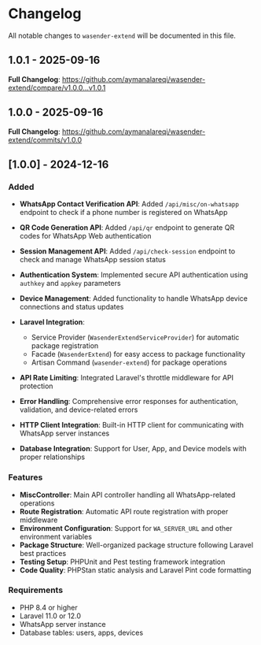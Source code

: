# Changelog

All notable changes to `wasender-extend` will be documented in this file.

## 1.0.1 - 2025-09-16

**Full Changelog**: https://github.com/aymanalareqi/wasender-extend/compare/v1.0.0...v1.0.1

## 1.0.0 - 2025-09-16

**Full Changelog**: https://github.com/aymanalareqi/wasender-extend/commits/v1.0.0

## [1.0.0] - 2024-12-16

### Added

- **WhatsApp Contact Verification API**: Added `/api/misc/on-whatsapp` endpoint to check if a phone number is registered on WhatsApp
  
- **QR Code Generation API**: Added `/api/qr` endpoint to generate QR codes for WhatsApp Web authentication
  
- **Session Management API**: Added `/api/check-session` endpoint to check and manage WhatsApp session status
  
- **Authentication System**: Implemented secure API authentication using `authkey` and `appkey` parameters
  
- **Device Management**: Added functionality to handle WhatsApp device connections and status updates
  
- **Laravel Integration**:
  
  - Service Provider (`WasenderExtendServiceProvider`) for automatic package registration
  - Facade (`WasenderExtend`) for easy access to package functionality
  - Artisan Command (`wasender-extend`) for package operations
  
- **API Rate Limiting**: Integrated Laravel's throttle middleware for API protection
  
- **Error Handling**: Comprehensive error responses for authentication, validation, and device-related errors
  
- **HTTP Client Integration**: Built-in HTTP client for communicating with WhatsApp server instances
  
- **Database Integration**: Support for User, App, and Device models with proper relationships
  

### Features

- **MiscController**: Main API controller handling all WhatsApp-related operations
- **Route Registration**: Automatic API route registration with proper middleware
- **Environment Configuration**: Support for `WA_SERVER_URL` and other environment variables
- **Package Structure**: Well-organized package structure following Laravel best practices
- **Testing Setup**: PHPUnit and Pest testing framework integration
- **Code Quality**: PHPStan static analysis and Laravel Pint code formatting

### Requirements

- PHP 8.4 or higher
- Laravel 11.0 or 12.0
- WhatsApp server instance
- Database tables: users, apps, devices
